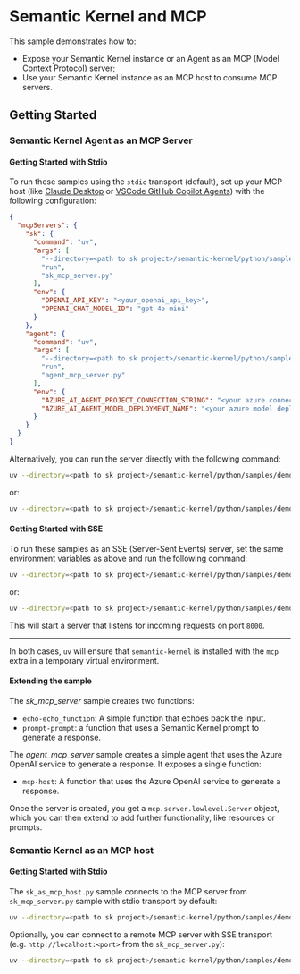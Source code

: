 # Semantic Kernel and MCP

This sample demonstrates how to:

- Expose your Semantic Kernel instance or an Agent as an MCP (Model Context Protocol) server;
- Use your Semantic Kernel instance as an MCP host to consume MCP servers.

## Getting Started

### Semantic Kernel Agent as an MCP Server

#### Getting Started with Stdio

To run these samples using the `stdio` transport (default), set up your MCP host (like [Claude Desktop](https://claude.ai/download) or [VSCode GitHub Copilot Agents](https://code.visualstudio.com/docs/copilot/chat/mcp-servers)) with the following configuration:

```json
{
  "mcpServers": {
    "sk": {
      "command": "uv",
      "args": [
        "--directory=<path to sk project>/semantic-kernel/python/samples/demos/mcp_server",
        "run",
        "sk_mcp_server.py"
      ],
      "env": {
        "OPENAI_API_KEY": "<your_openai_api_key>",
        "OPENAI_CHAT_MODEL_ID": "gpt-4o-mini"
      }
    },
    "agent": {
      "command": "uv",
      "args": [
        "--directory=<path to sk project>/semantic-kernel/python/samples/demos/mcp_server",
        "run",
        "agent_mcp_server.py"
      ],
      "env": {
        "AZURE_AI_AGENT_PROJECT_CONNECTION_STRING": "<your azure connection string>",
        "AZURE_AI_AGENT_MODEL_DEPLOYMENT_NAME": "<your azure model deployment name>"
      }
    }
  }
}
```

Alternatively, you can run the server directly with the following command:

```bash
uv --directory=<path to sk project>/semantic-kernel/python/samples/demos/mcp_server run sk_mcp_server.py
```

or:

```bash
uv --directory=<path to sk project>/semantic-kernel/python/samples/demos/mcp_server run agent_mcp_server.py
```

#### Getting Started with SSE

To run these samples as an SSE (Server-Sent Events) server, set the same environment variables as above and run the following command:

```bash
uv --directory=<path to sk project>/semantic-kernel/python/samples/demos/mcp_server run sk_mcp_server.py --transport sse --port 8000
```

or:

```bash
uv --directory=<path to sk project>/semantic-kernel/python/samples/demos/mcp_server run agent_mcp_server.py --transport sse --port 8000
```

This will start a server that listens for incoming requests on port `8000`.

---

In both cases, `uv` will ensure that `semantic-kernel` is installed with the `mcp` extra in a temporary virtual environment.

#### Extending the sample

The _sk_mcp_server_ sample creates two functions:

- `echo-echo_function`: A simple function that echoes back the input.
- `prompt-prompt`: a function that uses a Semantic Kernel prompt to generate a response.

The _agent_mcp_server_ sample creates a simple agent that uses the Azure OpenAI service to generate a response.
It exposes a single function:

- `mcp-host`: A function that uses the Azure OpenAI service to generate a response.

Once the server is created, you get a `mcp.server.lowlevel.Server` object, which you can then extend to add further functionality, like resources or prompts.

### Semantic Kernel as an MCP host

#### Getting Started with Stdio

The `sk_as_mcp_host.py` sample connects to the MCP server from `sk_mcp_server.py` sample with stdio transport by default:

```bash
uv --directory=<path to sk project>/semantic-kernel/python/samples/demos/mcp_server run sk_as_mcp_host.py
```

Optionally, you can connect to a remote MCP server with SSE transport (e.g. `http://localhost:<port>` from the `sk_mcp_server.py`):

```bash
uv --directory=<path to sk project>/semantic-kernel/python/samples/demos/mcp_server run sk_as_mcp_host.py --transport sse --url <your_server_url>
```
